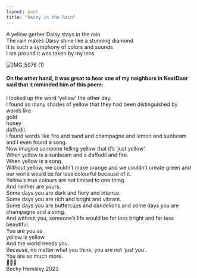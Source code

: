 ```yaml
---
layout: post
title: "Daisy in the Rain"
---
```


A yellow gerber Daisy stays in the rain<br>
The rain makes Daisy shine like a stunning diamond<br>
It is such a symphony of colors and sounds<br>
I am pround it was taken by my lens<br>

![IMG_5076 (1)](https://github.com/kathybeyer/kathybeyer.github.io/assets/121460653/b53f085e-39cf-464a-8489-fb55f5be10f6)


#### On the other hand, it was great to hear one of my neighbors in NextDoor said that it reminded him of this poem:

I looked up the word ‘yellow’ the other day.<br> 
I found so many shades of yellow that they had been distinguished by words like<br> 
gold<br>
honey<br>
daffodil.<br>
I found words like fire and sand and champagne and lemon and sunbeam and I even found a song.<br>
Now imagine someone telling yellow that it’s ‘just yellow’.<br>
When yellow is a sunbeam and a daffodil and fire.<br>
When yellow is a song.<br>
Without yellow, we couldn’t make orange and we couldn’t create green and our world would be far less colourful because of it.<br>
Yellow’s true colours are not limited to one thing.<br>
And neither are yours.<br>
Some days you are dark and fiery and intense.<br>
Some days you are rich and bright and vibrant.<br>
Some days you are buttercups and dandelions and some days you are champagne and a song.<br>
And without you, someone’s life would be far less bright and far less beautiful.<br> 
You are you as <br>
yellow is yellow.<br>
And the world needs you.<br>
Because, no matter what you think, you are not ‘just you’.<br>
You are so much more.<br>
💛💛💛<br>
Becky Hemsley 2023<br>

